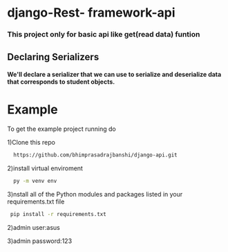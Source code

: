 # django-Rest- framework-api
<h3>This project only for basic api like get(read data) funtion</h3>

## Declaring Serializers
#### We'll declare a serializer that we can use to serialize and deserialize data that corresponds to student objects.

# Example
<p>To get the example project running do</p>
<p>1)Clone this repo </p> 

```bash
  https://github.com/bhimprasadrajbanshi/django-api.git
```

</p> 2)install virtual enviroment</p> 

```bash
  py -m venv env
```

</p> 3)nstall all of the Python modules and packages listed in your requirements.txt file</p> 

```bash
 pip install -r requirements.txt
```

<p>2)admin user:asus</p>
<p>3)admin password:123</p>


